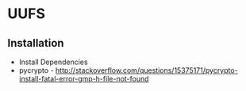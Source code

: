 # UUFS
## Installation
* Install Dependencies
 * pycrypto - http://stackoverflow.com/questions/15375171/pycrypto-install-fatal-error-gmp-h-file-not-found


